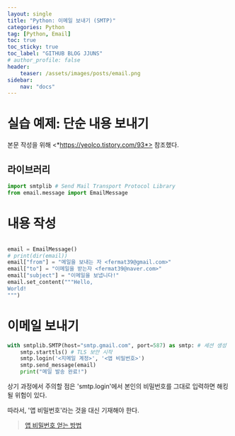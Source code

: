 ```yaml
---
layout: single
title: "Python: 이메일 보내기 (SMTP)"
categories: Python
tag: [Python, Email]
toc: true
toc_sticky: true
toc_label: "GITHUB BLOG JJUNS"
# author_profile: false
header:
    teaser: /assets/images/posts/email.png
sidebar:
    nav: "docs"
---
```


# 실습 예제: 단순 내용 보내기

본문 작성을 위해 <*https://yeolco.tistory.com/93*> 참조했다.

## 라이브러리

```python
import smtplib # Send Mail Transport Protocol Library
from email.message import EmailMessage
```

# 내용 작성

```python

email = EmailMessage()
# print(dir(email))
email["from"] = "메일을 보내는 자 <fermat39@gmail.com>"
email["to"] = "이메일을 받는자 <fermat39@naver.com>"
email["subject"] = "이메일을 보냅니다!"
email.set_content("""Hello, 
World!
""")
```

# 이메일 보내기

```python
with smtplib.SMTP(host="smtp.gmail.com", port=587) as smtp: # 세션 생성
    smtp.starttls() # TLS 보안 시작
    smtp.login('<지메일 계정>', '<앱 비밀번호>')
    smtp.send_message(email)
    print("메일 발송 완료!")
```

상기 과정에서 주의할 점은 'smtp.login'에서 본인의 비밀번호를 그대로 입력하면 해킹될 위험이 있다.

따라서, '앱 비밀번호'라는 것을 대신 기재해야 한다.

> [앱 비밀번호 얻는 방법](https://yeolco.tistory.com/93)

